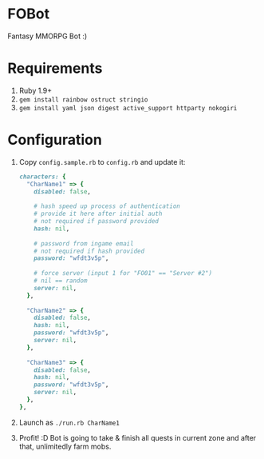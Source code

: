 # FOBot

Fantasy MMORPG Bot :)

# Requirements

1. Ruby 1.9+
2. `gem install rainbow ostruct stringio`
3. `gem install yaml json digest active_support httparty nokogiri`

# Configuration

1. Copy `config.sample.rb` to `config.rb` and update it:
    ```ruby
    characters: {
      "CharName1" => {
        disabled: false,
        
        # hash speed up process of authentication
        # provide it here after initial auth
        # not required if password provided
        hash: nil,
        
        # password from ingame email
        # not required if hash provided
        password: "wfdt3v5p",
        
        # force server (input 1 for "FO01" == "Server #2")
        # nil == random
        server: nil, 
      },
      
      "CharName2" => {
        disabled: false,
        hash: nil,
        password: "wfdt3v5p",
        server: nil,
      },
      
      "CharName3" => {
        disabled: false,
        hash: nil,
        password: "wfdt3v5p",
        server: nil,
      },
    },
    ```

2. Launch as `./run.rb CharName1`

3. Profit! :D Bot is going to take & finish all quests in current zone and after that, unlimitedly farm mobs.